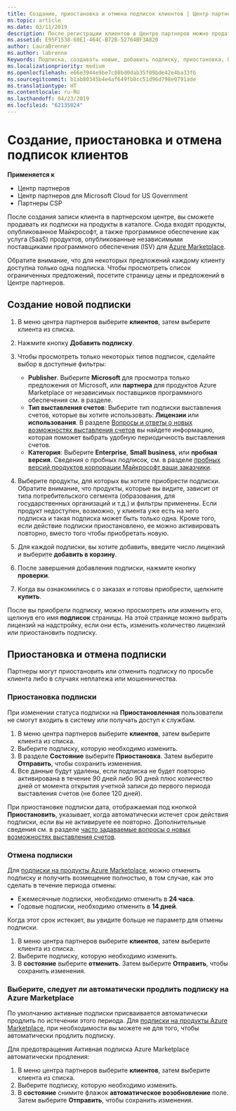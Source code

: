 ```yaml
---
title: Создание, приостановка и отмена подписок клиентов | Центр партнеров
ms.topic: article
ms.date: 03/11/2019
description: После регистрации клиентов в Центре партнеров можно продать им подписки на продукты в каталоге.
ms.assetid: E95F1538-60E1-464C-B72B-52764BF3A820
author: LauraBrenner
ms.author: labrenne
Keywords: Подписка, создавать новые, добавить подписку, приостановка, Отмена приостановки
ms.localizationpriority: medium
ms.openlocfilehash: e66e3944e9be7c08bd0dab35f09bde42e4ba33f6
ms.sourcegitcommit: b1ab80345b4e4af649fb8cc51d96d798e0791ade
ms.translationtype: HT
ms.contentlocale: ru-RU
ms.lasthandoff: 04/23/2019
ms.locfileid: "62135024"
---
```

# <a name="create-suspend-or-cancel-customer-subscriptions"></a>Создание, приостановка и отмена подписок клиентов

**Применяется к**

-  Центр партнеров
-  Центр партнеров для Microsoft Cloud for US Government
-  Партнеры CSP

После создания записи клиента в партнерском центре, вы сможете продавать их подписки на продукты в каталоге. Сюда входят продукты, опубликованное Майкрософт, а также программное обеспечение как услуга (SaaS) продуктов, опубликованные независимыми поставщиками программного обеспечения (ISV) для [Azure Marketplace](https://azuremarketplace.microsoft.com/marketplace). 

Обратите внимание, что для некоторых предложений каждому клиенту доступна только одна подписка. Чтобы просмотреть список ограниченных предложений, посетите страницу цены и предложений в Центре партнеров. 


## <a name="create-a-new-subscription"></a>Создание новой подписки

1. В меню центра партнеров выберите **клиентов**, затем выберите клиента из списка.

2. Нажмите кнопку **Добавить подписку**.

3. Чтобы просмотреть только некоторых типов подписок, сделайте выбор в доступные фильтры:
   - **Publisher**. Выберите **Microsoft** для просмотра только предложения от Microsoft, или **партнера** для продуктов Azure Marketplace от независимых поставщиков программного обеспечения см. в разделе.
   - **Тип выставления счетов**: Выберите тип подписки выставления счетов, которые вы хотите использовать: **Лицензии** или **использования**. В разделе [Вопросы и ответы о новых возможностях выставления счетов](faq-about-new-billing-features.md) вы найдете информацию, которая поможет выбрать удобную периодичность выставления счетов.
   - **Категория**: Выберите **Enterprise**, **Small business**, или **пробная версия**. Сведения о пробных подписок, см. в разделе [пробных версий продуктов корпорации Майкрософт ваши заказчики](offer-your-customers-trials-of-microsoft-products.md).

4. Выберите продукты, для которых вы хотите приобрести подписки. Обратите внимание, что продукты, которые вы видите, зависит от типа потребительского сегмента (образования, для государственных организаций и т.д.) и фильтры применены. Если продукт недоступен, возможно, у клиента уже есть на него подписка и такая подписка может быть только одна. Кроме того, если действие подписки приостановлено, ее можно активировать повторно, вместо того чтобы приобретать новую.

5. Для каждой подписки, вы хотите добавить, введите число лицензий и выберите **добавить в корзину**.

6. После завершения добавления подписки, нажмите кнопку **проверки**.

7. Когда вы ознакомились с о заказах и готовы приобрести, щелкните **купить**.

После вы приобрели подписку, можно просмотреть или изменить его, щелкнув его имя **подписок** страницы. На этой странице можно выбрать лицензий на надстройку, если они есть, изменить количество лицензий или приостановить подписку.


## <a name="suspend-or-cancel-a-subscription"></a>Приостановка и отмена подписки

Партнеры могут приостановить или отменить подписку по просьбе клиента либо в случаях неплатежа или мошенничества.

### <a name="suspend-a-subscription"></a>Приостановка подписки

При изменении статуса подписки на **Приостановленная** пользователи не смогут входить в систему или получать доступ к службам.

1.  В меню центра партнеров выберите **клиентов**, затем выберите клиента из списка.
2.  Выберите подписку, которую необходимо изменить.
3.  В разделе **Состояние** выберите **Приостановка**. Затем выберите **Отправить**, чтобы сохранить изменения.
4.  Все данные будут удалены, если подписка не будет повторно активирована в течение 90 дней либо 90 дней плюс количество дней от момента открытия учетной записи до первого периода выставления счетов (не более 120 дней).

При приостановке подписки дата, отображаемая под кнопкой **Приостановить**, указывает, когда автоматически истечет срок действия подписки, если вы не активируете ее повторно. Дополнительные сведения см. в разделе [часто задаваемые вопросы о новых возможностях выставления счетов](faq-about-new-billing-features.md).

### <a name="cancel-a-subscription"></a>Отмена подписки

Для [подписки на продукты Azure Marketplace](sell-marketplace-products.md), можно отменить подписку и получить возмещение полностью, в том случае, как это сделать в течение периода отмены: 

- Ежемесячные подписки, необходимо отменить в **24 часа**.
- Годовые подписки, необходимо отменить в **14 дней**.

Когда этот срок истекает, вы увидите больше не параметр для отмены подписки.

1.  В меню центра партнеров выберите **клиентов**, затем выберите клиента из списка.
2.  Выберите подписку, которую необходимо изменить.
3.  В **состояние** выберите **отменить**. Затем выберите **Отправить**, чтобы сохранить изменения.

### <a name="choose-whether-to-automatically-renew-an-azure-marketplace-subscription"></a>Выберите, следует ли автоматически продлить подписку на Azure Marketplace

По умолчанию активные подписки присваивается автоматически продлить по истечении этого периода. Для [подписки на продукты Azure Marketplace](sell-marketplace-products.md), при необходимости вы можете не для того, чтобы автоматически продлить подписку.

Для предотвращения Активная подписка Azure Marketplace автоматически продления:

1.  В меню центра партнеров выберите **клиентов**, затем выберите клиента из списка.
2.  Выберите подписку, которую необходимо изменить.
3.  В **состояние** снимите флажок **автоматическое возобновление** поле. Затем выберите **Отправить**, чтобы сохранить изменения.


 



